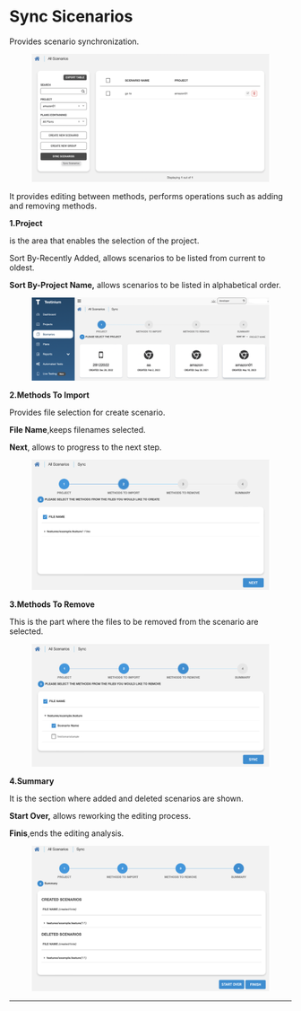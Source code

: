 # Sync Sicenarios

Provides scenario synchronization.

<figure><img src="../.gitbook/assets/Ekran Resmi 2023-06-20 22.58.01.png" alt=""><figcaption></figcaption></figure>

It provides editing between methods, performs operations such as adding and removing methods.



**1.Project**

is the area that enables the selection of the project.

Sort By-Recently Added, allows scenarios to be listed from current to oldest.

**Sort By-Project Name,** allows scenarios to be listed in alphabetical order.

<figure><img src="../.gitbook/assets/Ekran Resmi 2023-06-20 23.14.59.png" alt=""><figcaption></figcaption></figure>

**2.Methods To Import**

Provides file selection for create scenario.

**File Name**,keeps filenames selected.

**Next**, allows to progress to the next step.

<figure><img src="../.gitbook/assets/Ekran Resmi 2023-06-20 23.19.05.png" alt=""><figcaption></figcaption></figure>

**3.Methods To Remove**

This is the part where the files to be removed from the scenario are selected.

<figure><img src="../.gitbook/assets/Ekran Resmi 2023-06-20 23.19.29.png" alt=""><figcaption></figcaption></figure>

**4.Summary**

It is the section where added and deleted scenarios are shown.

**Start Over,** allows reworking the editing process.

**Finis**,ends the editing analysis.

<figure><img src="../.gitbook/assets/Ekran Resmi 2023-06-20 23.19.58.png" alt=""><figcaption></figcaption></figure>

***
